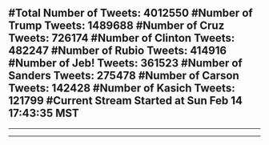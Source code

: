 #Total Number of Tweets: 4012550 
#Number of Trump Tweets: 1489688
#Number of Cruz Tweets: 726174
#Number of Clinton Tweets: 482247
#Number of Rubio Tweets: 414916
#Number of Jeb! Tweets: 361523
#Number of Sanders Tweets: 275478
#Number of Carson Tweets: 142428
#Number of Kasich Tweets: 121799
#Current Stream Started at Sun Feb 14 17:43:35 MST
---
---
---
